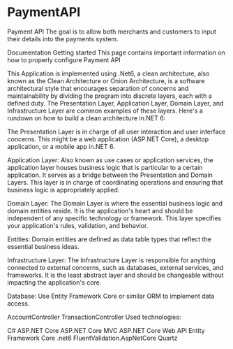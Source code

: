 # PaymentAPI
Payment API
The goal is to allow both merchants and customers to input their details into the payments system.

Documentation
Getting started
This page contains important information on how to properly configure Payment API 

This Application is implemented using .Net6, a clean architecture, also known as the Clean Architecture or Onion Architecture, is a software architectural style that encourages separation of concerns and maintainability by dividing the program into discrete layers, each with a defined duty. The Presentation Layer, Application Layer, Domain Layer, and Infrastructure Layer are common examples of these layers. Here's a rundown on how to build a clean architecture in.NET 6:

The Presentation Layer is in charge of all user interaction and user interface concerns. This might be a web application (ASP.NET Core), a desktop application, or a mobile app in.NET 6.

Application Layer: Also known as use cases or application services, the application layer houses business logic that is particular to a certain application. It serves as a bridge between the Presentation and Domain Layers. This layer is in charge of coordinating operations and ensuring that business logic is appropriately applied.

Domain Layer:
The Domain Layer is where the essential business logic and domain entities reside. It is the application's heart and should be independent of any specific technology or framework. This layer specifies your application's rules, validation, and behavior.

Entities: Domain entities are defined as data table types that reflect the essential business ideas.

Infrastructure Layer:
The Infrastructure Layer is responsible for anything connected to external concerns, such as databases, external services, and frameworks. It is the least abstract layer and should be changeable without impacting the application's core.

Database: Use Entity Framework Core or similar ORM to implement data access.

AccountController
TransactionController
Used technologies:

C#
ASP.NET Core
ASP.NET Core MVC
ASP.NET Core Web API
Entity Framework Core
.net6
FluentValidation.AspNetCore
Quartz
